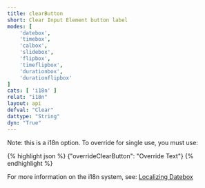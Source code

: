 ```yaml
---
title: clearButton
short: Clear Input Element button label
modes: [
	'datebox',
	'timebox',
	'calbox',
	'slidebox',
	'flipbox',
	'timeflipbox',
	'durationbox',
	'durationflipbox'
]
cats: [ 'i18n' ]
relat: "i18n"
layout: api
defval: "Clear"
dattype: "String"
dyn: "True"
---
```


Note: this is a i18n option.  To override for single use, you must use:

{% highlight json %}
{"overrideClearButton": "Override Text"}
{% endhighlight %}

For more information on the i18n system, see: [Localizing Datebox]({{site.basesite}}doc/3-2-locale/)


